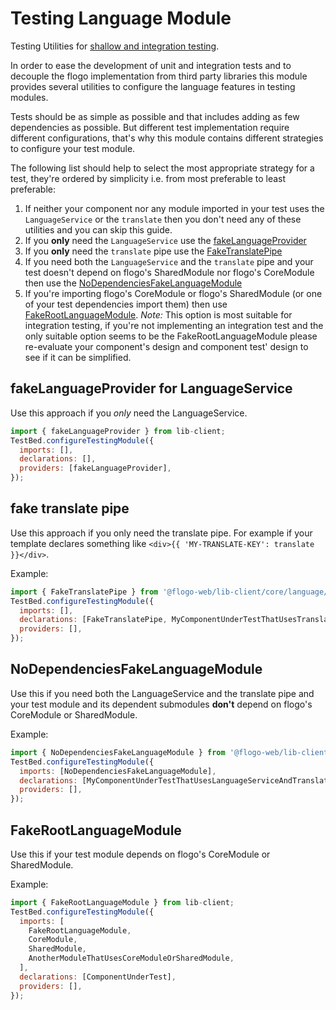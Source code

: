 # Testing Language Module

Testing Utilities for [shallow and integration testing](https://vsavkin.com/three-ways-to-test-angular-2-components-dcea8e90bd8d).

In order to ease the development of unit and integration tests and to decouple the flogo implementation from third party
libraries this module provides several utilities to configure the language features in testing modules.

Tests should be as simple as possible and that includes adding as few dependencies as possible. But different test implementation
require different configurations, that's why this module contains different strategies to configure your test module.

The following list should help to select the most appropriate strategy for a test, they're ordered by simplicity
i.e. from most preferable to least preferable:

1. If neither your component nor any module imported in your test uses the `LanguageService` or the `translate` then
   you don't need any of these utilities and you can skip this guide.
2. If you **only** need the `LanguageService` use the [fakeLanguageProvider](#fakeLanguageprovider-for-languageservice)
3. If you **only** need the `translate` pipe use the [FakeTranslatePipe](#fake-translate-pipe)
4. If you need both the `LanguageService` and the `translate` pipe and your test doesn't depend on flogo's SharedModule
   nor flogo's CoreModule then use the [NoDependenciesFakeLanguageModule](#nodependenciesfakelanguagemodule)
5. If you're importing flogo's CoreModule or flogo's SharedModule (or one of your test dependencies import them) then
   use [FakeRootLanguageModule](#fakerootlanguagemodule). _Note:_ This option is most suitable for integration testing,
   if you're not implementing an integration test and the only suitable option seems to be the FakeRootLanguageModule
   please re-evaluate your component's design and component test' design to see if it can be simplified.

## fakeLanguageProvider for LanguageService

Use this approach if you _only_ need the LanguageService.

```javascript
import { fakeLanguageProvider } from lib-client;
TestBed.configureTestingModule({
  imports: [],
  declarations: [],
  providers: [fakeLanguageProvider],
});
```

## fake translate pipe

Use this approach if you only need the translate pipe.
For example if your template declares something like `<div>{{ 'MY-TRANSLATE-KEY': translate }}</div>`.

Example:

```javascript
import { FakeTranslatePipe } from '@flogo-web/lib-client/core/language/testing';
TestBed.configureTestingModule({
  imports: [],
  declarations: [FakeTranslatePipe, MyComponentUnderTestThatUsesTranslatePipe],
  providers: [],
});
```

## NoDependenciesFakeLanguageModule

Use this if you need both the LanguageService and the translate pipe and your test module and its dependent submodules
**don't** depend on flogo's CoreModule or SharedModule.

Example:

```javascript
import { NoDependenciesFakeLanguageModule } from '@flogo-web/lib-client/core/language/testing';
TestBed.configureTestingModule({
  imports: [NoDependenciesFakeLanguageModule],
  declarations: [MyComponentUnderTestThatUsesLanguageServiceAndTranslatePipe],
  providers: [],
});
```

## FakeRootLanguageModule

Use this if your test module depends on flogo's CoreModule or SharedModule.

Example:

```javascript
import { FakeRootLanguageModule } from lib-client;
TestBed.configureTestingModule({
  imports: [
    FakeRootLanguageModule,
    CoreModule,
    SharedModule,
    AnotherModuleThatUsesCoreModuleOrSharedModule,
  ],
  declarations: [ComponentUnderTest],
  providers: [],
});
```
